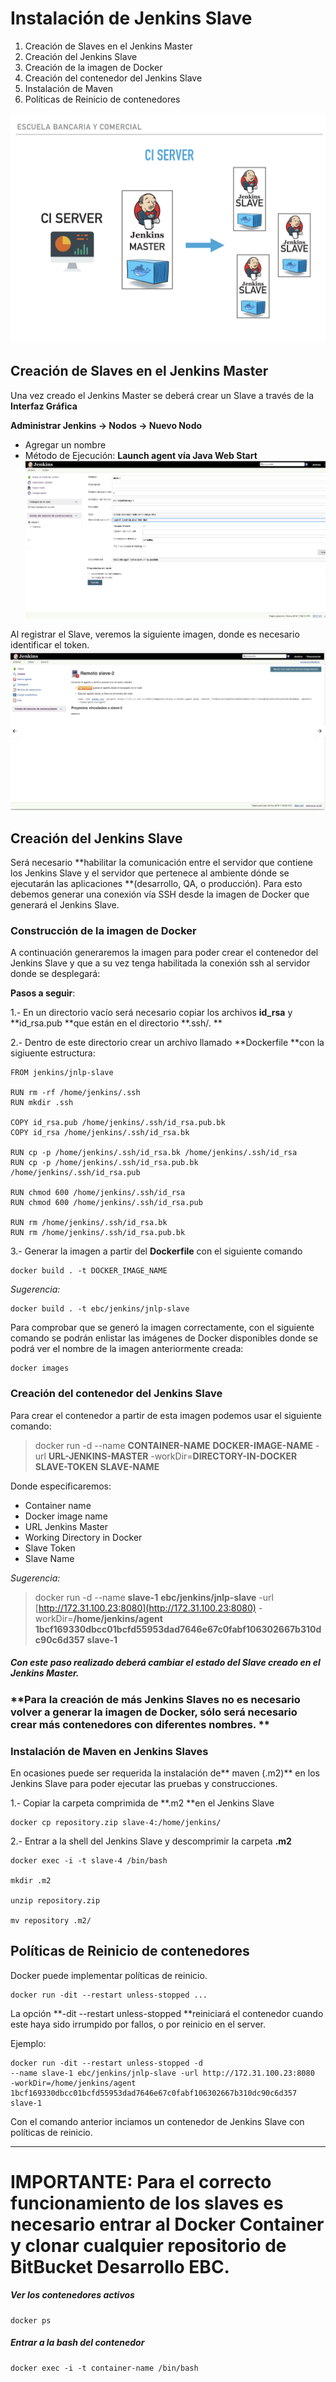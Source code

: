 # Instalación de Jenkins Slave

1. Creación de Slaves en el Jenkins Master
2. Creación del Jenkins Slave
3. Creación de la imagen de Docker
4. Creación del contenedor del Jenkins Slave
5. Instalación de Maven
6. Políticas de Reinicio de contenedores

![](/assets/ebc6.png)

## Creación de Slaves en el Jenkins Master

Una vez creado el Jenkins Master se deberá crear un Slave a través de la **Interfaz Gráfica**

**Administrar Jenkins -&gt; Nodos -&gt; Nuevo Nodo**

* Agregar un nombre
* Método de Ejecución: **Launch agent vía Java Web Start** ![](/assets/jenkins1.png)

Al registrar el Slave, veremos la siguiente imagen, donde es necesario identificar el token.![](/assets/jenkins2.png)

## Creación del Jenkins Slave

Será necesario **habilitar la comunicación entre el servidor que contiene los Jenkins Slave y el servidor que pertenece al ambiente dónde se ejecutarán las aplicaciones **\(desarrollo, QA, o producción\). Para esto debemos generar una conexión vía SSH desde la imagen de Docker que generará el Jenkins Slave.

### Construcción de la imagen de Docker

A  continuación generaremos la imagen para poder crear el contenedor del Jenkins Slave y que a su vez tenga habilitada la conexión ssh al servidor donde se desplegará:

**Pasos a seguir**:

1.- En un directorio vacío será necesario copiar los archivos **id\_rsa** y **id\_rsa.pub **que están en el directorio **.ssh/. **

2.- Dentro de este directorio crear un archivo llamado **Dockerfile **con la sigiuente estructura:

```
FROM jenkins/jnlp-slave

RUN rm -rf /home/jenkins/.ssh
RUN mkdir .ssh

COPY id_rsa.pub /home/jenkins/.ssh/id_rsa.pub.bk
COPY id_rsa /home/jenkins/.ssh/id_rsa.bk

RUN cp -p /home/jenkins/.ssh/id_rsa.bk /home/jenkins/.ssh/id_rsa
RUN cp -p /home/jenkins/.ssh/id_rsa.pub.bk /home/jenkins/.ssh/id_rsa.pub

RUN chmod 600 /home/jenkins/.ssh/id_rsa
RUN chmod 600 /home/jenkins/.ssh/id_rsa.pub

RUN rm /home/jenkins/.ssh/id_rsa.bk
RUN rm /home/jenkins/.ssh/id_rsa.pub.bk
```

3.- Generar la imagen a partir del **Dockerfile** con el siguiente comando

```
docker build . -t DOCKER_IMAGE_NAME
```

_Sugerencia:_

```
docker build . -t ebc/jenkins/jnlp-slave
```

Para comprobar que se generó la imagen correctamente, con el siguiente comando se podrán enlistar las imágenes de Docker disponibles donde se podrá ver el nombre de la imagen anteriormente creada:

```
docker images
```

### Creación del contenedor del Jenkins Slave

Para crear el contenedor a partir de esta imagen podemos usar el siguiente comando:

> docker run -d --name **CONTAINER-NAME** **DOCKER-IMAGE-NAME** -url **URL-JENKINS-MASTER**  -workDir=**DIRECTORY-IN-DOCKER SLAVE-TOKEN** **SLAVE-NAME**

Donde especificaremos:

* Container name
* Docker image name
* URL Jenkins Master
* Working Directory in Docker
* Slave Token
* Slave Name

_Sugerencia:_

> docker run -d --name **slave-1** **ebc/jenkins/jnlp-slave** -url [http://172.31.100.23:8080](http://172.31.100.23:8080)  -workDir=**/home/jenkins/agent** **1bcf169330dbcc01bcfd55953dad7646e67c0fabf106302667b310dc90c6d357** **slave-1**

##### Con este paso realizado deberá cambiar el estado del Slave creado en el Jenkins Master.

### **Para la creación de más Jenkins Slaves no es necesario volver a generar la imagen de Docker, sólo será necesario crear más contenedores con diferentes nombres. **

### Instalación de Maven en Jenkins Slaves

En ocasiones puede ser requerida la instalación de** maven \(.m2\)** en los Jenkins Slave para poder ejecutar las pruebas y construcciones.

1.- Copiar la carpeta comprimida de **.m2 **en el Jenkins Slave

```
docker cp repository.zip slave-4:/home/jenkins/
```

2.- Entrar a la shell del Jenkins Slave y descomprimir la carpeta **.m2**

```
docker exec -i -t slave-4 /bin/bash

mkdir .m2

unzip repository.zip

mv repository .m2/
```

## Políticas de Reinicio de contenedores

Docker puede implementar políticas de reinicio.

```
docker run -dit --restart unless-stopped ...
```

La opción  **-dit --restart unless-stopped **reiniciará el contenedor cuando este haya sido irrumpido por fallos, o por reinicio en el server.

Ejemplo:

```
docker run -dit --restart unless-stopped -d
--name slave-1 ebc/jenkins/jnlp-slave -url http://172.31.100.23:8080
-workDir=/home/jenkins/agent
1bcf169330dbcc01bcfd55953dad7646e67c0fabf106302667b310dc90c6d357 slave-1
```

Con el comando anterior inciamos un contenedor de Jenkins Slave con políticas de reinicio.

---

# IMPORTANTE: Para el correcto funcionamiento de los slaves es necesario entrar al Docker Container y clonar cualquier repositorio de BitBucket Desarrollo EBC.

##### Ver los contenedores activos

```
docker ps
```

##### Entrar a la bash del contenedor

```
docker exec -i -t container-name /bin/bash
```


